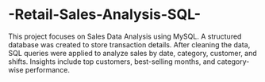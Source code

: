 # -Retail-Sales-Analysis-SQL-
This project focuses on Sales Data Analysis using MySQL. A structured database was created to store transaction details. After cleaning the data, SQL queries were applied to analyze sales by date, category, customer, and shifts. Insights include top customers, best-selling months, and category-wise performance.
